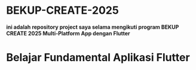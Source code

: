 # BEKUP-CREATE-2025
**ini adalah repository project saya selama mengikuti program BEKUP CREATE 2025 Multi-Platform App dengan Flutter**


# Belajar Fundamental Aplikasi Flutter
